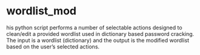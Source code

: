 # wordlist_mod
his python script performs a number of selectable actions designed to clean/edit a provided wordlist used in dictionary based password cracking.  The input is a wordlist (dictionary) and the output is the modified wordlist based on the user’s selected actions. 
